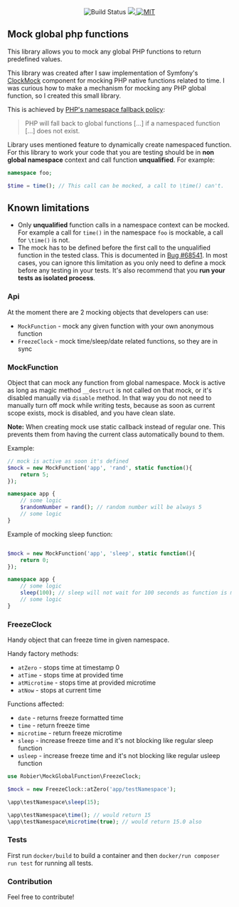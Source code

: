 <p align="center">
    <img src="https://github.com/robier/mock-global-php-functions/actions/workflows/test.yml/badge.svg" alt="Build Status">
    <a href="https://codecov.io/gh/robier/mock-global-php-functions">
        <img src="https://codecov.io/gh/robier/mock-global-php-functions/branch/master/graph/badge.svg" />
    </a>
    <a href="https://travis-ci.org/robier/mock-global-php-functions">
        <img src="https://img.shields.io/badge/License-MIT-green.svg" alt="MIT">
    </a>
</p>


Mock global php functions
-------------------------

This library allows you to mock any global PHP functions to return predefined values.

This library was created after I saw implementation of Symfony's [ClockMock](https://github.com/symfony/symfony/blob/4.2/src/Symfony/Bridge/PhpUnit/ClockMock.php)
component for mocking PHP native functions related to time. I was curious how to make a mechanism for
mocking any PHP global function, so I created this small library.

This is achieved by [PHP's namespace fallback policy](http://php.net/manual/en/language.namespaces.fallback.php):

> PHP will fall back to global functions […]
> if a namespaced function […] does not exist.

Library uses mentioned feature to dynamically create namespaced function. For this library
to work your code that you are testing should be in **non global namespace** context and call function
**unqualified**. For example:

```php
namespace foo;

$time = time(); // This call can be mocked, a call to \time() can't.
```

## Known limitations

- Only **unqualified** function calls in a namespace context can be mocked. For example a call for `time()` in 
  the namespace `foo` is mockable, a call for `\time()` is not.
- The mock has to be defined before the first call to the unqualified function in the tested class. 
  This is documented in [Bug #68541](https://bugs.php.net/bug.php?id=68541). In most cases, you can ignore this
  limitation as you only need to define a mock before any testing in your tests. It's also recommend that you
  **run your tests as isolated process**.

### Api

At the moment there are 2 mocking objects that developers can use:
- `MockFunction` - mock any given function with your own anonymous function
- `FreezeClock` - mock time/sleep/date related functions, so they are in sync

### MockFunction

Object that can mock any function from global namespace. Mock is active as long as magic method `__destruct`
is not called on that mock, or it's disabled manually via `disable` method. In that way you do not need to manually turn off mock
while writing tests, because as soon as current scope exists, mock is disabled, and you have clean slate.

**Note:** When creating mock use static callback instead of regular one. This prevents them from having the current
class automatically bound to them.

Example:
```php
// mock is active as soon it's defined
$mock = new MockFunction('app', 'rand', static function(){
    return 5;
});

namespace app {
    // some logic
    $randomNumber = rand(); // random number will be always 5
    // some logic
}
```

Example of mocking sleep function:
```php

$mock = new MockFunction('app', 'sleep', static function(){
    return 0;
});

namespace app {
    // some logic
    sleep(100); // sleep will not wait for 100 seconds as function is mocked
    // some logic
}
```

### FreezeClock

Handy object that can freeze time in given namespace.

Handy factory methods:
- `atZero` - stops time at timestamp 0 
- `atTime` - stops time at provided time
- `atMicrotime` - stops time at provided microtime
- `atNow` - stops at current time

Functions affected:
- `date` - returns freeze formatted time
- `time` - return freeze time
- `microtime` - return freeze microtime
- `sleep` - increase freeze time and it's not blocking like regular sleep function
- `usleep` - increase freeze time and it's not blocking like regular usleep function

```php
use Robier\MockGlobalFunction\FreezeClock;

$mock = new FreezeClock::atZero('app/testNamespace');

\app\testNamespace\sleep(15);

\app\testNamespace\time(); // would return 15
\app\testNamespace\microtime(true); // would return 15.0 also
```

### Tests

First run `docker/build` to build a container and then `docker/run composer run test` for running all tests.

### Contribution

Feel free to contribute!
